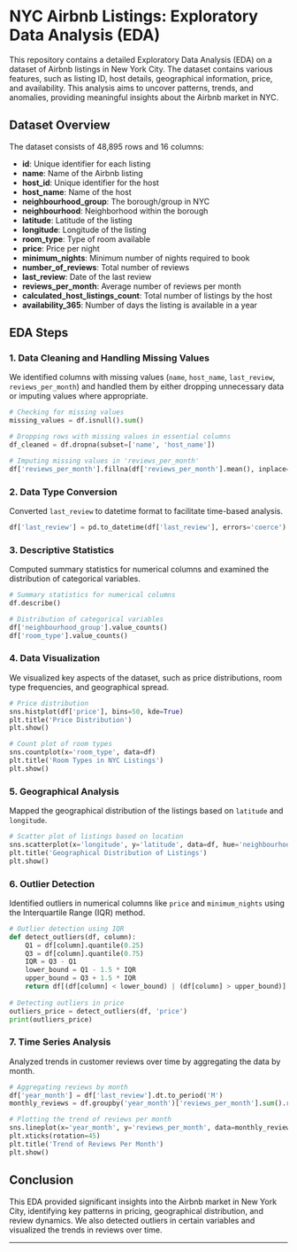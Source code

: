 # NYC Airbnb Listings: Exploratory Data Analysis (EDA)

This repository contains a detailed Exploratory Data Analysis (EDA) on a dataset of Airbnb listings in New York City. The dataset contains various features, such as listing ID, host details, geographical information, price, and availability. This analysis aims to uncover patterns, trends, and anomalies, providing meaningful insights about the Airbnb market in NYC.

## Dataset Overview

The dataset consists of 48,895 rows and 16 columns:

- **id**: Unique identifier for each listing
- **name**: Name of the Airbnb listing
- **host_id**: Unique identifier for the host
- **host_name**: Name of the host
- **neighbourhood_group**: The borough/group in NYC
- **neighbourhood**: Neighborhood within the borough
- **latitude**: Latitude of the listing
- **longitude**: Longitude of the listing
- **room_type**: Type of room available
- **price**: Price per night
- **minimum_nights**: Minimum number of nights required to book
- **number_of_reviews**: Total number of reviews
- **last_review**: Date of the last review
- **reviews_per_month**: Average number of reviews per month
- **calculated_host_listings_count**: Total number of listings by the host
- **availability_365**: Number of days the listing is available in a year

## EDA Steps

### 1. Data Cleaning and Handling Missing Values

We identified columns with missing values (`name`, `host_name`, `last_review`, `reviews_per_month`) and handled them by either dropping unnecessary data or imputing values where appropriate.

```python
# Checking for missing values
missing_values = df.isnull().sum()

# Dropping rows with missing values in essential columns
df_cleaned = df.dropna(subset=['name', 'host_name'])

# Imputing missing values in 'reviews_per_month'
df['reviews_per_month'].fillna(df['reviews_per_month'].mean(), inplace=True)
```

### 2. Data Type Conversion

Converted `last_review` to datetime format to facilitate time-based analysis.

```python
df['last_review'] = pd.to_datetime(df['last_review'], errors='coerce')
```

### 3. Descriptive Statistics

Computed summary statistics for numerical columns and examined the distribution of categorical variables.

```python
# Summary statistics for numerical columns
df.describe()

# Distribution of categorical variables
df['neighbourhood_group'].value_counts()
df['room_type'].value_counts()
```

### 4. Data Visualization

We visualized key aspects of the dataset, such as price distributions, room type frequencies, and geographical spread.

```python
# Price distribution
sns.histplot(df['price'], bins=50, kde=True)
plt.title('Price Distribution')
plt.show()

# Count plot of room types
sns.countplot(x='room_type', data=df)
plt.title('Room Types in NYC Listings')
plt.show()
```

### 5. Geographical Analysis

Mapped the geographical distribution of the listings based on `latitude` and `longitude`.

```python
# Scatter plot of listings based on location
sns.scatterplot(x='longitude', y='latitude', data=df, hue='neighbourhood_group', palette='Set1')
plt.title('Geographical Distribution of Listings')
plt.show()
```

### 6. Outlier Detection

Identified outliers in numerical columns like `price` and `minimum_nights` using the Interquartile Range (IQR) method.

```python
# Outlier detection using IQR
def detect_outliers(df, column):
    Q1 = df[column].quantile(0.25)
    Q3 = df[column].quantile(0.75)
    IQR = Q3 - Q1
    lower_bound = Q1 - 1.5 * IQR
    upper_bound = Q3 + 1.5 * IQR
    return df[(df[column] < lower_bound) | (df[column] > upper_bound)]
    
# Detecting outliers in price
outliers_price = detect_outliers(df, 'price')
print(outliers_price)
```

### 7. Time Series Analysis

Analyzed trends in customer reviews over time by aggregating the data by month.

```python
# Aggregating reviews by month
df['year_month'] = df['last_review'].dt.to_period('M')
monthly_reviews = df.groupby('year_month')['reviews_per_month'].sum().reset_index()

# Plotting the trend of reviews per month
sns.lineplot(x='year_month', y='reviews_per_month', data=monthly_reviews)
plt.xticks(rotation=45)
plt.title('Trend of Reviews Per Month')
plt.show()
```

## Conclusion

This EDA provided significant insights into the Airbnb market in New York City, identifying key patterns in pricing, geographical distribution, and review dynamics. We also detected outliers in certain variables and visualized the trends in reviews over time.

---



